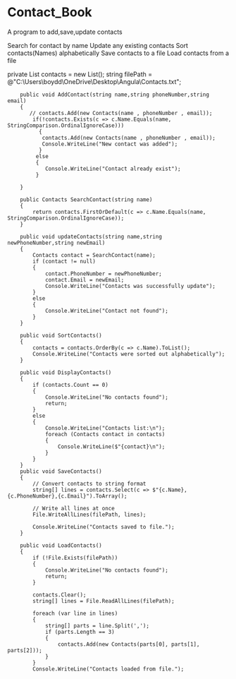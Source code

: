 # Contact_Book
 A program to add,save,update contacts
 
Search for contact by name
Update any existing contacts
Sort contacts(Names) alphabetically
Save contacts to a file
Load contacts from a file

  private List<Contacts> contacts = new List<Contacts>();
        string filePath = @"C:\Users\boydd\OneDrive\Desktop\Angula\Contacts.txt";

        public void AddContact(string name,string phoneNumber,string email) 
        {
           // contacts.Add(new Contacts(name , phoneNumber , email));
            if(!contacts.Exists(c => c.Name.Equals(name, StringComparison.OrdinalIgnoreCase)))
              {
               contacts.Add(new Contacts(name , phoneNumber , email));
               Console.WriteLine("New contact was added");
              }
             else
             {
                Console.WriteLine("Contact already exist");
             }
            
        }

        public Contacts SearchContact(string name) 
        {
            return contacts.FirstOrDefault(c => c.Name.Equals(name, StringComparison.OrdinalIgnoreCase));
        }

        public void updateContacts(string name,string newPhoneNumber,string newEmail) 
        {
            Contacts contact = SearchContact(name);
            if (contact != null)
            {   
                contact.PhoneNumber = newPhoneNumber;
                contact.Email = newEmail;
                Console.WriteLine("Contacts was successfully update");
            }
            else
            {
                Console.WriteLine("Contact not found");
            }
        }

        public void SortContacts()
        {
            contacts = contacts.OrderBy(c => c.Name).ToList();
            Console.WriteLine("Contacts were sorted out alphabetically");
        }

        public void DisplayContacts()
        {
            if (contacts.Count == 0)
            {
                Console.WriteLine("No contacts found");
                return;
            }
            else
            {
                Console.WriteLine("Contacts list:\n");
                foreach (Contacts contact in contacts)
                {
                    Console.WriteLine($"{contact}\n");
                }
            }
        }
        public void SaveContacts()
        {
            // Convert contacts to string format
            string[] lines = contacts.Select(c => $"{c.Name},{c.PhoneNumber},{c.Email}").ToArray();

            // Write all lines at once
            File.WriteAllLines(filePath, lines);

            Console.WriteLine("Contacts saved to file.");
        }
  
        public void LoadContacts()
        {
            if (!File.Exists(filePath))
            {
                Console.WriteLine("No contacts found");
                return;
            }
            
            contacts.Clear();
            string[] lines = File.ReadAllLines(filePath);

            foreach (var line in lines)
            {
                string[] parts = line.Split(',');
                if (parts.Length == 3)
                {
                    contacts.Add(new Contacts(parts[0], parts[1], parts[2]));
                }
            }
            Console.WriteLine("Contacts loaded from file.");
